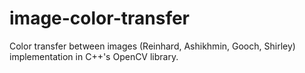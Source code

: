 # image-color-transfer
Color transfer between images (Reinhard, Ashikhmin, Gooch, Shirley) implementation in C++'s OpenCV library.

